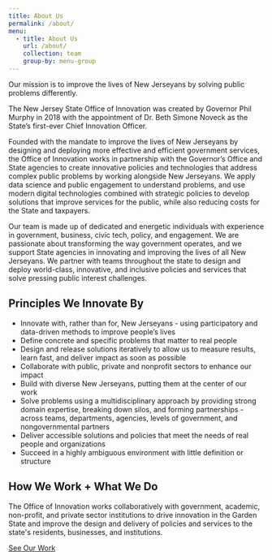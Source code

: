```yaml
---
title: About Us
permalink: /about/
menu:
  - title: About Us
    url: /about/
    collection: team
    group-by: menu-group
---
```


<p class="usa-intro">Our mission is to improve the lives of New Jerseyans by solving public problems differently.</p>

The New Jersey State Office of Innovation was created by Governor Phil Murphy in 2018 with the appointment of Dr. Beth Simone Noveck as the State’s first-ever Chief Innovation Officer.

Founded with the mandate to improve the lives of New Jerseyans by designing and deploying more effective and efficient government services, the Office of Innovation works in partnership with the Governor’s Office and State agencies to create innovative policies and technologies that address complex public problems by working alongside New Jerseyans. We apply data science and public engagement to understand problems, and use modern digital technologies combined with strategic policies to develop solutions that improve services for the public, while also reducing costs for the State and taxpayers.

Our team is made up of dedicated and energetic individuals with experience in government, business, civic tech, policy, and engagement. We are passionate about transforming the way government operates, and we support State agencies in innovating and improving the lives of all New Jerseyans. We partner with teams throughout the state to design and deploy world-class, innovative, and inclusive policies and services that solve pressing public interest challenges.

## Principles We Innovate By

- Innovate with, rather than for, New Jerseyans - using participatory and data-driven methods to improve people’s lives
- Define concrete and specific problems that matter to real people
- Design and release solutions iteratively to allow us to measure results, learn fast, and deliver impact as soon as possible
- Collaborate with public, private and nonprofit sectors to enhance our impact
- Build with diverse New Jerseyans, putting them at the center of our work
- Solve problems using a multidisciplinary approach by providing strong domain expertise, breaking down silos, and forming partnerships - across teams, departments, agencies, levels of government, and nongovernmental partners
- Deliver accessible solutions and policies that meet the needs of real people and organizations
- Succeed in a highly ambiguous environment with little definition or structure


## How We Work + What We Do

The Office of Innovation works collaboratively with government, academic, non-profit, and private sector institutions to drive innovation in the Garden State and improve the design and delivery of policies and services to the state's residents, businesses, and institutions.

<a class="usa-button" href="/projects/">See Our Work</a>
